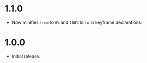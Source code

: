# 1.1.0

* Now minifies `from` to `0%` and `100%` to `to` in keyframe declarations.

# 1.0.0

* Initial release.
